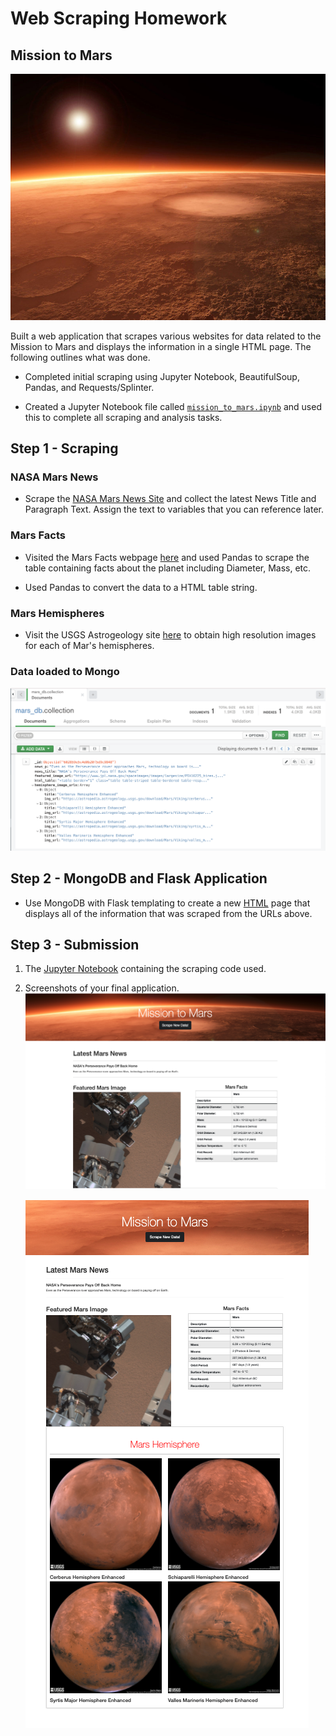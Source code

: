 # **Web Scraping Homework**
## Mission to Mars

![mission_to_mars](Mission_to_Mars/assests/mars-short-read-overlay1.jpg)

Built a web application that scrapes various websites for data related to the Mission to Mars and displays the information in a single HTML page. The following outlines what was done.

* Completed initial scraping using Jupyter Notebook, BeautifulSoup, Pandas, and Requests/Splinter.

* Created a Jupyter Notebook file called [`mission_to_mars.ipynb`](https://github.com/Kpearson72/web-scraping-challenge/blob/main/mission_to_mars.ipynb) and used this to complete all scraping and analysis tasks. 

## Step 1 - Scraping
### NASA Mars News

* Scrape the [NASA Mars News Site](https://mars.nasa.gov/news/) and collect the latest News Title and Paragraph Text. Assign the text to variables that you can reference later.

### Mars Facts

* Visited the Mars Facts webpage [here](https://space-facts.com/mars/) and used Pandas to scrape the table containing facts about the planet including Diameter, Mass, etc.

* Used Pandas to convert the data to a HTML table string.

### Mars Hemispheres

* Visit the USGS Astrogeology site [here](https://astrogeology.usgs.gov/search/results?q=hemisphere+enhanced&k1=target&v1=Mars) to obtain high resolution images for each of Mar's hemispheres.

### Data loaded to Mongo
![Mongo Image](Mission_to_Mars/assests/scraped%20data%20in%20mongo.png)

## Step 2 - MongoDB and Flask Application

* Use MongoDB with Flask templating to create a new [HTML](https://github.com/Kpearson72/web-scraping-challenge/blob/main/templates/index.html) page that displays all of the information that was scraped from the URLs above.

## Step 3 - Submission

1. The [Jupyter Notebook](https://github.com/Kpearson72/web-scraping-challenge/blob/main/mission_to_mars.ipynb) containing the scraping code used.

2. Screenshots of your final application.
   ![image header](Mission_to_Mars/assests/Screen%20Shot%202021-02-13%20at%203.47.10%20PM.png)

   ![mars mission](Mission_to_Mars/assests/all_mars_mission.png)
